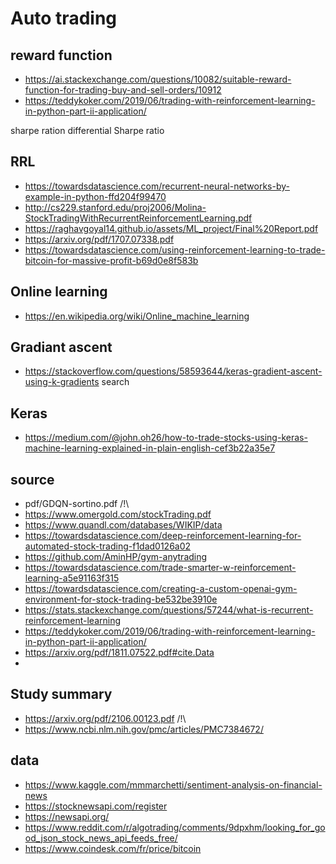 # Auto trading

## reward function
- https://ai.stackexchange.com/questions/10082/suitable-reward-function-for-trading-buy-and-sell-orders/10912
- https://teddykoker.com/2019/06/trading-with-reinforcement-learning-in-python-part-ii-application/

sharpe ration
differential Sharpe ratio

## RRL
- https://towardsdatascience.com/recurrent-neural-networks-by-example-in-python-ffd204f99470
- http://cs229.stanford.edu/proj2006/Molina-StockTradingWithRecurrentReinforcementLearning.pdf
- https://raghavgoyal14.github.io/assets/ML_project/Final%20Report.pdf
- https://arxiv.org/pdf/1707.07338.pdf
- https://towardsdatascience.com/using-reinforcement-learning-to-trade-bitcoin-for-massive-profit-b69d0e8f583b

## Online learning
- https://en.wikipedia.org/wiki/Online_machine_learning

## Gradiant ascent
- https://stackoverflow.com/questions/58593644/keras-gradient-ascent-using-k-gradients
search

## Keras
- https://medium.com/@john.oh26/how-to-trade-stocks-using-keras-machine-learning-explained-in-plain-english-cef3b22a35e7

## source
- pdf/GDQN-sortino.pdf /!\
- https://www.omergold.com/stockTrading.pdf
- https://www.quandl.com/databases/WIKIP/data
- https://towardsdatascience.com/deep-reinforcement-learning-for-automated-stock-trading-f1dad0126a02
- https://github.com/AminHP/gym-anytrading
- https://towardsdatascience.com/trade-smarter-w-reinforcement-learning-a5e91163f315
- https://towardsdatascience.com/creating-a-custom-openai-gym-environment-for-stock-trading-be532be3910e
- https://stats.stackexchange.com/questions/57244/what-is-recurrent-reinforcement-learning
- https://teddykoker.com/2019/06/trading-with-reinforcement-learning-in-python-part-ii-application/
- https://arxiv.org/pdf/1811.07522.pdf#cite.Data
- 
## Study summary
- https://arxiv.org/pdf/2106.00123.pdf /!\
- https://www.ncbi.nlm.nih.gov/pmc/articles/PMC7384672/

## data
- https://www.kaggle.com/mmmarchetti/sentiment-analysis-on-financial-news
- https://stocknewsapi.com/register
- https://newsapi.org/
- https://www.reddit.com/r/algotrading/comments/9dpxhm/looking_for_good_json_stock_news_api_feeds_free/
- https://www.coindesk.com/fr/price/bitcoin

